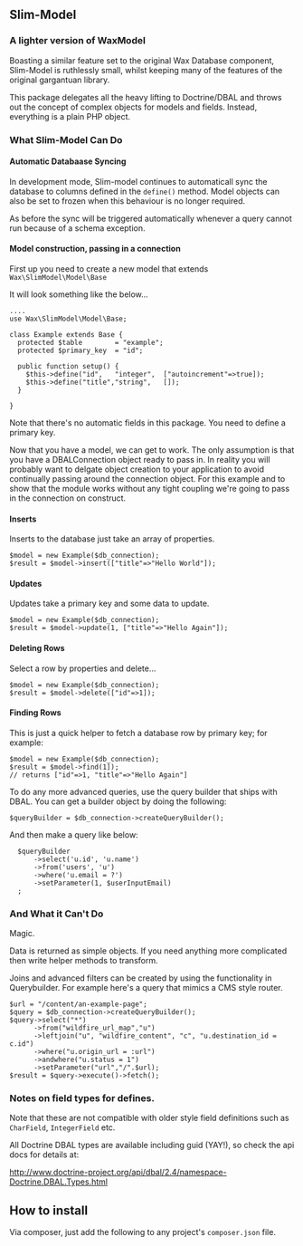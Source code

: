 ## Slim-Model

### A lighter version of WaxModel

Boasting a similar feature set to the original Wax Database component, Slim-Model is ruthlessly small, whilst keeping
many of the features of the original gargantuan library.

This package delegates all the heavy lifting to Doctrine/DBAL and throws out the concept of complex objects for models
and fields. Instead, everything is a plain PHP object.

### What Slim-Model Can Do

#### Automatic Databaase Syncing

In development mode, Slim-model continues to automaticall sync the database to columns defined in the `define()` method.
Model objects can also be set to frozen when this behaviour is no longer required.

As before the sync will be triggered automatically whenever a query cannot run because of a schema exception.


#### Model construction, passing in a connection

First up you need to create a new model that extends `Wax\SlimModel\Model\Base`

It will look something like the below...

    ....
    use Wax\SlimModel\Model\Base;

    class Example extends Base {
      protected $table        = "example";
      protected $primary_key  = "id";

      public function setup() {
        $this->define("id",   "integer",  ["autoincrement"=>true]);
        $this->define("title","string",   []);
      }

    }

Note that there's no automatic fields in this package. You need to define a primary key.

Now that you have a model, we can get to work. The only assumption is that you have a DBALConnection object ready to pass in.
In reality you will probably want to delgate object creation to your application to avoid continually passing around the connection object.
For this example and to show that the module works without any tight coupling we're going to pass in the connection on construct.

#### Inserts

Inserts to the database just take an array of properties.

    $model = new Example($db_connection);
    $result = $model->insert(["title"=>"Hello World"]);

#### Updates

Updates take a primary key and some data to update.

    $model = new Example($db_connection);
    $result = $model->update(1, ["title"=>"Hello Again"]);

#### Deleting Rows

Select a row by properties and delete...

    $model = new Example($db_connection);
    $result = $model->delete(["id"=>1]);

#### Finding Rows

This is just a quick helper to fetch a database row by primary key; for example:

    $model = new Example($db_connection);
    $result = $model->find(1]);
    // returns ["id"=>1, "title"=>"Hello Again"]

To do any more advanced queries, use the query builder that ships with DBAL. You can get a builder object by doing the following:

    $queryBuilder = $db_connection->createQueryBuilder();

And then make a query like below:

      $queryBuilder
          ->select('u.id', 'u.name')
          ->from('users', 'u')
          ->where('u.email = ?')
          ->setParameter(1, $userInputEmail)
      ;

### And What it Can't Do

Magic.

Data is returned as simple objects. If you need anything more complicated then write helper methods to transform.

Joins and advanced filters can be created by using the functionality in Querybuilder. For example here's a query that mimics a CMS style router.

    $url = "/content/an-example-page";
    $query = $db_connection->createQueryBuilder();
    $query->select("*")
          ->from("wildfire_url_map","u")
          ->leftjoin("u", "wildfire_content", "c", "u.destination_id = c.id")
          ->where("u.origin_url = :url")
          ->andwhere("u.status = 1")
          ->setParameter("url","/".$url);
    $result = $query->execute()->fetch();

### Notes on field types for defines.

Note that these are not compatible with older style field definitions such as `CharField`, `IntegerField` etc.

All Doctrine DBAL types are available including guid (YAY!), so check the api docs for details at:

http://www.doctrine-project.org/api/dbal/2.4/namespace-Doctrine.DBAL.Types.html



## How to install

Via composer, just add the following to any project's `composer.json` file.




